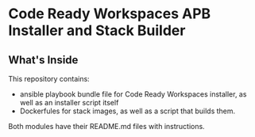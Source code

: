 # Code Ready Workspaces APB Installer and Stack Builder

## What's Inside

This repository contains:
* ansible playbook bundle file for Code Ready Workspaces installer, as well as an installer script itself
* Dockerfules for stack images, as well as a script that builds them.

Both modules have their README.md files with instructions.

